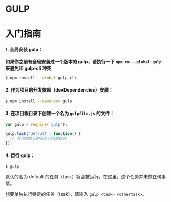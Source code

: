 # GULP
# 入门指南

#### 1. 全局安装 gulp：

__如果你之前有全局安装过一个版本的 gulp，请执行一下 `npm rm --global gulp` 来避免和 gulp-cli 冲突__

```sh
$ npm install --global gulp-cli
```

#### 2. 作为项目的开发依赖（devDependencies）安装：

```sh
$ npm install --save-dev gulp
```

#### 3. 在项目根目录下创建一个名为 `gulpfile.js` 的文件：

```js
var gulp = require('gulp');

gulp.task('default', function() {
  // 将你的默认的任务代码放在这
});
```

#### 4. 运行 gulp：

```sh
$ gulp
```

默认的名为 default 的任务（task）将会被运行，在这里，这个任务并未做任何事情。

想要单独执行特定的任务（task），请输入 `gulp <task> <othertask>`。


